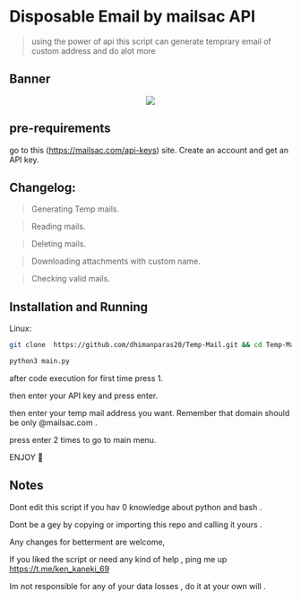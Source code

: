 # Disposable Email by mailsac API
> using the power of api this script can generate temprary email of custom address and do alot more

## Banner
<p align="center">
<img src="https://github.com/dhimanparas20/buildbot/blob/main/mst.jpg" />

## pre-requirements
go to this (https://mailsac.com/api-keys) site. Create an account and get an API key.
 
## Changelog:

> Generating Temp mails.

> Reading mails.

> Deleting mails.

> Downloading attachments with custom name.

> Checking valid mails.


## Installation and Running 

Linux:

```sh
git clone  https://github.com/dhimanparas20/Temp-Mail.git && cd Temp-Mail*
```
  
```sh
python3 main.py
```
  
after code execution for first time press 1.

then enter your API key and press enter.

then enter your temp mail address you want. Remember that domain should be only @mailsac.com .

press enter 2 times to go to main menu.

ENJOY 🦖

## Notes
Dont edit this script if you hav 0 knowledge about python and bash .

Dont be a gey by copying or importing this repo and calling it yours .
  
Any changes for betterment are welcome,  

If you liked the script or need any kind of help , ping me up  https://t.me/ken_kaneki_69

Im not responsible for any of your data losses , do it at your own will .
